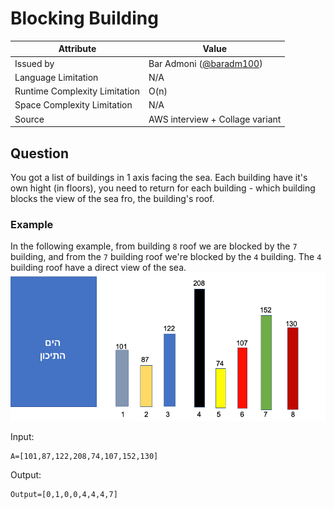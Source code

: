 # Blocking Building

| Attribute                     | Value                                                   |
| ----------------------------- | ------------------------------------------------------- |
| Issued by                     | Bar Admoni ([@baradm100](https://github.com/baradm100)) |
| Language Limitation           | N/A                                                     |
| Runtime Complexity Limitation | O(n)                                                    |
| Space Complexity Limitation   | N/A                                                     |
| Source                        | AWS interview + Collage variant                         |

## Question

You got a list of buildings in 1 axis facing the sea.
Each building have it's own hight (in floors), you need to return for each building - which building blocks the view of the sea fro, the building's roof.

### Example

In the following example, from building `8` roof we are blocked by the `7` building, and from the `7` building roof we're blocked by the `4` building. The `4` building roof have a direct view of the sea.
![Example](./imgs/buildings.png)

Input:

```
A=[101,87,122,208,74,107,152,130]
```

Output:

```
Output=[0,1,0,0,4,4,4,7]
```
